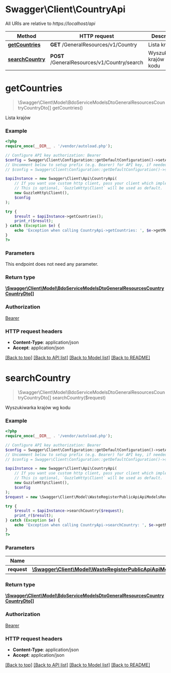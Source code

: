 # Swagger\Client\CountryApi

All URIs are relative to *https://localhost/api*

Method | HTTP request | Description
------------- | ------------- | -------------
[**getCountries**](CountryApi.md#getCountries) | **GET** /GeneralResources/v1/Country | Lista krajów
[**searchCountry**](CountryApi.md#searchCountry) | **POST** /GeneralResources/v1/Country/search | Wyszukiwarka krajów wg kodu


# **getCountries**
> \Swagger\Client\Model\BdoServiceModelsDtoGeneralResourcesCountryCountryDto[] getCountries()

Lista krajów

### Example
```php
<?php
require_once(__DIR__ . '/vendor/autoload.php');

// Configure API key authorization: Bearer
$config = Swagger\Client\Configuration::getDefaultConfiguration()->setApiKey('Authorization', 'YOUR_API_KEY');
// Uncomment below to setup prefix (e.g. Bearer) for API key, if needed
// $config = Swagger\Client\Configuration::getDefaultConfiguration()->setApiKeyPrefix('Authorization', 'Bearer');

$apiInstance = new Swagger\Client\Api\CountryApi(
    // If you want use custom http client, pass your client which implements `GuzzleHttp\ClientInterface`.
    // This is optional, `GuzzleHttp\Client` will be used as default.
    new GuzzleHttp\Client(),
    $config
);

try {
    $result = $apiInstance->getCountries();
    print_r($result);
} catch (Exception $e) {
    echo 'Exception when calling CountryApi->getCountries: ', $e->getMessage(), PHP_EOL;
}
?>
```

### Parameters
This endpoint does not need any parameter.

### Return type

[**\Swagger\Client\Model\BdoServiceModelsDtoGeneralResourcesCountryCountryDto[]**](../Model/BdoServiceModelsDtoGeneralResourcesCountryCountryDto.md)

### Authorization

[Bearer](../../README.md#Bearer)

### HTTP request headers

 - **Content-Type**: application/json
 - **Accept**: application/json

[[Back to top]](#) [[Back to API list]](../../README.md#documentation-for-api-endpoints) [[Back to Model list]](../../README.md#documentation-for-models) [[Back to README]](../../README.md)

# **searchCountry**
> \Swagger\Client\Model\BdoServiceModelsDtoGeneralResourcesCountryCountryDto[] searchCountry($request)

Wyszukiwarka krajów wg kodu

### Example
```php
<?php
require_once(__DIR__ . '/vendor/autoload.php');

// Configure API key authorization: Bearer
$config = Swagger\Client\Configuration::getDefaultConfiguration()->setApiKey('Authorization', 'YOUR_API_KEY');
// Uncomment below to setup prefix (e.g. Bearer) for API key, if needed
// $config = Swagger\Client\Configuration::getDefaultConfiguration()->setApiKeyPrefix('Authorization', 'Bearer');

$apiInstance = new Swagger\Client\Api\CountryApi(
    // If you want use custom http client, pass your client which implements `GuzzleHttp\ClientInterface`.
    // This is optional, `GuzzleHttp\Client` will be used as default.
    new GuzzleHttp\Client(),
    $config
);
$request = new \Swagger\Client\Model\WasteRegisterPublicApiApiModelsRequestsGeneralResourcesCountryV1SearchCountryRequest(); // \Swagger\Client\Model\WasteRegisterPublicApiApiModelsRequestsGeneralResourcesCountryV1SearchCountryRequest | 

try {
    $result = $apiInstance->searchCountry($request);
    print_r($result);
} catch (Exception $e) {
    echo 'Exception when calling CountryApi->searchCountry: ', $e->getMessage(), PHP_EOL;
}
?>
```

### Parameters

Name | Type | Description  | Notes
------------- | ------------- | ------------- | -------------
 **request** | [**\Swagger\Client\Model\WasteRegisterPublicApiApiModelsRequestsGeneralResourcesCountryV1SearchCountryRequest**](../Model/WasteRegisterPublicApiApiModelsRequestsGeneralResourcesCountryV1SearchCountryRequest.md)|  | [optional]

### Return type

[**\Swagger\Client\Model\BdoServiceModelsDtoGeneralResourcesCountryCountryDto[]**](../Model/BdoServiceModelsDtoGeneralResourcesCountryCountryDto.md)

### Authorization

[Bearer](../../README.md#Bearer)

### HTTP request headers

 - **Content-Type**: application/json
 - **Accept**: application/json

[[Back to top]](#) [[Back to API list]](../../README.md#documentation-for-api-endpoints) [[Back to Model list]](../../README.md#documentation-for-models) [[Back to README]](../../README.md)

